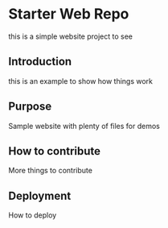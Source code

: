 # Starter Web Repo

this is a simple website project to see

## Introduction

this is an example to show how things work

## Purpose

Sample website with plenty of files for demos

## How to contribute

More things to contribute

## Deployment

How to deploy
